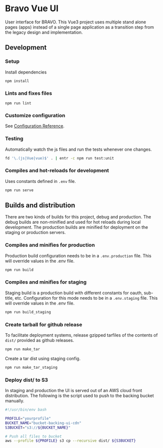 # Bravo Vue UI
User interface for BRAVO.
This Vue3 project uses multiple stand alone pages (apps) instead of a single page application as a 
transition step from the legacy design and implementation.

## Development

### Setup 
Install dependencies
```
npm install
```

### Lints and fixes files
```
npm run lint
```

### Customize configuration
See [Configuration Reference](https://cli.vuejs.org/config/).

### Testing
Automatically watch the js files and run the tests whenever one changes.
```sh
fd '\.(js|Vue|vue)$' . | entr -c npm run test:unit
```

### Compiles and hot-reloads for development
Uses constants defined in `.env` file.
```sh
npm run serve
```

## Builds and distribution
There are two kinds of builds for this project, debug and production.
The debug builds are non-minified and used for hot reloads during local development.
The production builds are minified for deployment on the staging or production servers.

### Compiles and minifies for production
Production build configuration needs to be in a `.env.production` file.
This will override values in the .env file.
```sh
npm run build
```

### Compiles and minifies for staging
Staging build is a production build with different constants for oauth, sub-title, etc.
Configuration for this mode needs to be in a `.env.staging` file.
This will override values in the .env file.
```sh
npm run build_staging
```

### Create tarball for github release
To facilitate deployment systems, release gzipped tarfiles of the contents of `dist/` provided as github releases.
```sh
npm run make_tar
```
Create a tar dist using staging config.
```sh
npm run make_tar_staging
```

### Deploy dist/ to S3
In staging and production the UI is served out of an AWS cloud front distribution. 
The following is the script used to push to the backing bucket manually.
```sh
#!/usr/bin/env bash

PROFILE="yourprofile"
BUCKET_NAME="bucket-backing-ui-cdn"
S3BUCKET="s3://${BUCKET_NAME}"

# Push all files to bucket
aws --profile ${PROFILE} s3 cp --recursive dist/ ${S3BUCKET}
```
